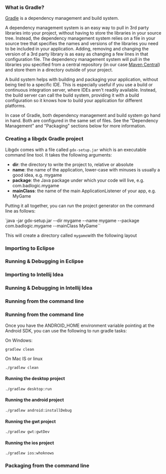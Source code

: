 ### What is Gradle?
[Gradle](http://www.gradle.org/) is a dependency management and build system. 

A dependency management system is an easy way to pull in 3rd party libraries into your project, without having to store the libraries in your source tree. Instead, the dependency management system relies on a file in your source tree that specifies the names and versions of the libraries you need to be included in your application. Adding, removing and changing the version of a 3rd party library is as easy as changing a few lines in that configuration file. The dependency management system will pull in the libraries you specified from a central repository (in our case [Maven Central](http://search.maven.org/)) and store them in a directory outside of your project.

A build system helps with building and packaging your application, without being tied to a specific IDE. This is especially useful if you use a build or continuous integration server, where IDEs aren't readily available. Instead, the build server can call the build system, providing it with a build configuration so it knows how to build your application for different platforms.

In case of Gradle, both dependency management and build system go hand in hand. Both are configured in the same set of files. See the "Dependency Management" and "Packaging" sections below for more information.

### Creating a libgdx Gradle project
Libgdx comes with a file called `gdx-setup.jar` which is an executable command line tool. It takes the following arguments:

* **dir**: the directory to write the project to, relative or absolute
* **name**: the name of the application, lower-case with minuses is usually a good idea, e.g. mygame
* **package**: the Java package under which your code will live, e.g. com.badlogic.mygame
* **mainClass**: the name of the main ApplicationListener of your app, e.g. MyGame

Putting it all together, you can run the project generator on the command line as follows:

`java -jar gdx-setup.jar --dir mygame --name mygame --package com.badlogic.mygame --mainClass MyGame``

This will create a directory called `mygame`with the following layout



### Importing to Eclipse

### Running & Debugging in Eclipse

### Importing to Intellij Idea

### Running & Debugging in Intellij Idea

### Running from the command line

### Running from the command line
Once you have the ANDROID_HOME environment variable pointing at the Android SDK, you can use the following to run gradle tasks:


On Windows:

`gradlew clean`

On Mac IS or linux 

`./gradlew clean`
#### Running the desktop project
`./gradlew desktop:run`
#### Running the android project
`./gradlew android:installDebug`
#### Running the gwt project
`./gradlew gwt:gwtDev`
#### Running the ios project
`./gradlew ios:whoknows`


### Packaging from the command line